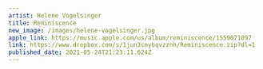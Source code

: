 ```yaml
---
artist: Helene Vogelsinger
title: Reminiscence
new_image: /images/helene-vogelsinger.jpg
apple_link: https://music.apple.com/us/album/reminiscence/1559071097
link: https://www.dropbox.com/s/1jun3cnybqvzznh/Reminiscence.zip?dl=1
published_date: 2021-05-24T21:23:11.624Z
---
```

